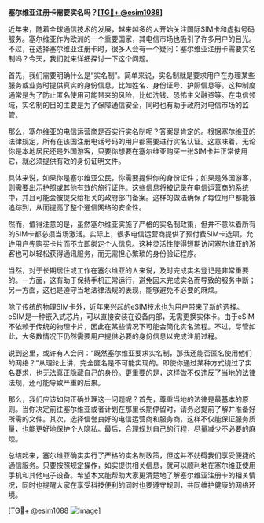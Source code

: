 **塞尔维亚注册卡需要实名吗？[[TG💪+ @esim1088](https://t.me/s/esim1088)]**

近年来，随着全球通信技术的发展，越来越多的人开始关注国际SIM卡和虚拟号码服务。塞尔维亚作为欧洲的一个重要国家，其电信市场也吸引了许多用户的目光。不过，在选择塞尔维亚注册卡时，很多人会有一个疑问：塞尔维亚注册卡需要实名制吗？今天，我们就来详细探讨一下这个问题。

首先，我们需要明确什么是“实名制”。简单来说，实名制就是要求用户在办理某些服务或业务时提供真实的身份信息，比如姓名、身份证号、护照信息等。这种制度通常是为了防止匿名使用可能带来的风险，比如洗钱、恐怖主义融资等。在电信领域，实名制的目的主要是为了保障通信安全，同时也有助于政府对电信市场的监管。

那么，塞尔维亚的电信运营商是否实行实名制呢？答案是肯定的。根据塞尔维亚的法律规定，所有在该国注册电话号码的用户都需要进行实名认证。这意味着，无论你是本地居民还是外国游客，只要你想要在塞尔维亚购买一张SIM卡并正常使用它，就必须提供有效的身份证明文件。

具体来说，如果你是塞尔维亚公民，你需要提供你的身份证件；如果是外国游客，则需要出示护照或其他有效的旅行证件。这些信息将被记录在电信运营商的系统中，并且可能会被提交给相关的政府部门备案。这样的做法确保了每位用户都能被追踪到，从而提高了整个通信网络的安全性。

然而，值得注意的是，虽然塞尔维亚实施了严格的实名制政策，但并不意味着所有的SIM卡都必须当场激活。实际上，很多电信运营商提供了预付费SIM卡选项，允许用户先购买卡片而不立即绑定个人信息。这种灵活性使得短期访问塞尔维亚的游客也可以轻松获得通讯服务，而无需担心繁琐的身份验证程序。

当然，对于长期居住或工作在塞尔维亚的人来说，及时完成实名登记是非常重要的。一方面，这有助于保持手机正常运行，避免因未完成实名而导致的服务中断；另一方面，这也是遵守当地法律法规的表现，能够避免不必要的麻烦。

除了传统的物理SIM卡外，近年来兴起的eSIM技术也为用户带来了新的选择。eSIM是一种嵌入式芯片，可以直接安装在设备内部，无需更换实体卡。由于eSIM不依赖于传统的物理卡片，因此在某些情况下可能会简化实名流程。不过，尽管如此，大多数情况下仍然需要用户提供必要的身份信息以完成注册过程。

说到这里，或许有人会问：“既然塞尔维亚要求实名制，那我还能否匿名使用他们的网络？”从理论上讲，完全匿名是不可能实现的。即使你通过某种方式绕过了实名要求，也无法真正隐藏自己的身份。更重要的是，这样做不仅违反了当地的法律法规，还可能导致严重的后果。

那么，我们应该如何正确处理这一问题呢？首先，尊重当地的法律是最基本的原则。当你决定前往塞尔维亚或者计划在那里长期停留时，请务必提前了解并准备好所需的文件。其次，选择信誉良好的电信运营商和服务商，这样不仅能保证服务质量，也能更好地保护个人隐私。最后，合理规划自己的行程，尽量减少不必要的麻烦。

总结起来，塞尔维亚确实实行了严格的实名制政策，但这并不妨碍我们享受便捷的通信服务。只要按照规定操作，如实提供相关信息，就可以顺利地在塞尔维亚使用手机和其他电子设备。希望本文能帮助大家更清楚地了解塞尔维亚注册卡的相关情况，同时也提醒大家在享受科技便利的同时也要遵守规则，共同维护健康的网络环境。

[[TG💪+ @esim1088](https://t.me/s/esim1088) ![Image](https://i.postimg.cc/4NQfJmqS/Snipaste-2025-05-13-00-14-12.png)]